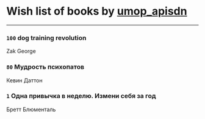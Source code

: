 # Wish list of books by [umop_apisdn](http://vk.com/id16458319)
---

### `100` dog training revolution
Zak George

### `80` Мудрость психопатов
Кевин Даттон

### `1` Одна привычка в неделю. Измени себя за год
Бретт Блюменталь

